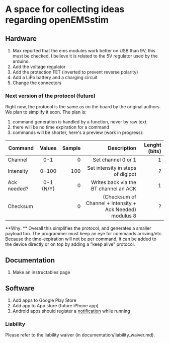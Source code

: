 # A space for collecting ideas regarding openEMSstim

## Hardware
1. Max reported that the ems modules work better on USB than 9V, this must be checked, I believe it is related to the 5V regulator used by the arduino. 
2. Add the voltage regulator
3. Add the protection FET (inverted to prevent reverse polarity)
4. Add a LiPo battery and a charging circuit
5. Change the connectors

### Next version of the protocol (future)

Right now, the protocol is the same as on the board by the original authors. We plan to simplify it soon. The plan is:

1. command generation is handled by a function, never by raw text
2. there will be no time expiration for a command
3. commands will be shorter, here's a preview (work in progress):

| Command       | Values   | Sample  	| Description | Lenght (bits) | 
| ------------- |:--------:| ---------:|------------:|------------:|
| Channel 		|0-1		|0  		|Set channel 0 or 1| 1 | 
| Intensity		|0-100 		|100		|Set intensity in steps of digipot | ? |  
| Ack needed?   |0-1 (N/Y) 	|0			|Writes back via the BT channel an ACK| 1 |
| Checksum	    |       	|0			|(Checksum of Channel + Intensity + Ack Needed) modulus 8| ? |  

**Why: ** Overall this simplifies the protocol, and generates a smaller payload too. The programmer must keep an eye for commands arriving/etc. Because the time-expiration will not be per command, it can be added to the device directly or on top by adding a "keep alive" protocol. 


## Documentation
1. Make an instructables page


## Software
1. Add apps to Google Play Store
2. Add app to App store (future iPhone app)
3. Android apps should register a [notification](http://www.androidbegin.com/tutorial/android-broadcast-receiver-notification-tutorial/) while running

### Liability

Please refer to the liability waiver (in documentation/liability_waiver.md).
